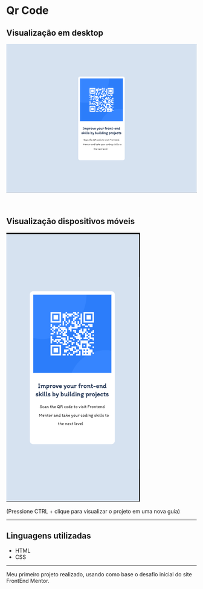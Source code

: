 # Qr Code

## Visualização em desktop
[<img src="./src/design/desktop.png">](https://duardohenrique.github.io/primeiro-projeto_qr-code/)

<br>

## Visualização dispositivos móveis
[<img src="./src/design/mobile.png">](https://duardohenrique.github.io/primeiro-projeto_qr-code/)

(Pressione CTRL + clique para visualizar o projeto em uma nova guia)

<hr>

## Linguagens utilizadas
- HTML
- CSS

<hr>

Meu primeiro projeto realizado, usando como base o desafio inicial do site FrontEnd Mentor.
